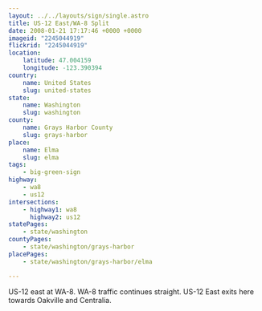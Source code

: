 ```yaml
---
layout: ../../layouts/sign/single.astro
title: US-12 East/WA-8 Split
date: 2008-01-21 17:17:46 +0000 +0000
imageid: "2245044919"
flickrid: "2245044919"
location:
    latitude: 47.004159
    longitude: -123.390394
country:
    name: United States
    slug: united-states
state:
    name: Washington
    slug: washington
county:
    name: Grays Harbor County
    slug: grays-harbor
place:
    name: Elma
    slug: elma
tags:
    - big-green-sign
highway:
    - wa8
    - us12
intersections:
    - highway1: wa8
      highway2: us12
statePages:
    - state/washington
countyPages:
    - state/washington/grays-harbor
placePages:
    - state/washington/grays-harbor/elma

---
```

US-12 east at WA-8.  WA-8 traffic continues straight.  US-12 East exits here towards Oakville and Centralia.